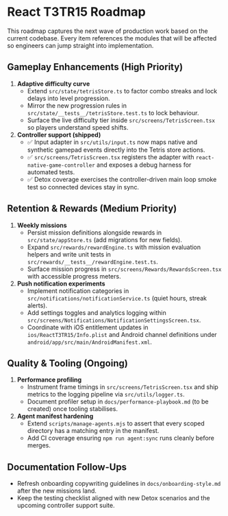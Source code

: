 # React T3TR15 Roadmap

This roadmap captures the next wave of production work based on the current codebase. Every item references the
modules that will be affected so engineers can jump straight into implementation.

## Gameplay Enhancements (High Priority)

1. **Adaptive difficulty curve**
   - Extend `src/state/tetrisStore.ts` to factor combo streaks and lock delays into level progression.
   - Mirror the new progression rules in `src/state/__tests__/tetrisStore.test.ts` to lock behaviour.
   - Surface the live difficulty tier inside `src/screens/TetrisScreen.tsx` so players understand speed shifts.
2. **Controller support (shipped)**
   - ✅ Input adapter in `src/utils/input.ts` now maps native and synthetic gamepad events directly into the Tetris store actions.
   - ✅ `src/screens/TetrisScreen.tsx` registers the adapter with `react-native-game-controller` and exposes a debug harness for automated tests.
   - ✅ Detox coverage exercises the controller-driven main loop smoke test so connected devices stay in sync.

## Retention & Rewards (Medium Priority)

1. **Weekly missions**
   - Persist mission definitions alongside rewards in `src/state/appStore.ts` (add migrations for new fields).
   - Expand `src/rewards/rewardEngine.ts` with mission evaluation helpers and write unit tests in
     `src/rewards/__tests__/rewardEngine.test.ts`.
   - Surface mission progress in `src/screens/Rewards/RewardsScreen.tsx` with accessible progress meters.
2. **Push notification experiments**
   - Implement notification categories in `src/notifications/notificationService.ts` (quiet hours, streak alerts).
   - Add settings toggles and analytics logging within `src/screens/Notifications/NotificationSettingsScreen.tsx`.
   - Coordinate with iOS entitlement updates in `ios/ReactT3TR15/Info.plist` and Android channel definitions under
     `android/app/src/main/AndroidManifest.xml`.

## Quality & Tooling (Ongoing)

1. **Performance profiling**
   - Instrument frame timings in `src/screens/TetrisScreen.tsx` and ship metrics to the logging pipeline via
     `src/utils/logger.ts`.
   - Document profiler setup in `docs/performance-playbook.md` (to be created) once tooling stabilises.
2. **Agent manifest hardening**
   - Extend `scripts/manage-agents.mjs` to assert that every scoped directory has a matching entry in the manifest.
   - Add CI coverage ensuring `npm run agent:sync` runs cleanly before merges.

## Documentation Follow-Ups

- Refresh onboarding copywriting guidelines in `docs/onboarding-style.md` after the new missions land.
- Keep the testing checklist aligned with new Detox scenarios and the upcoming controller support suite.
